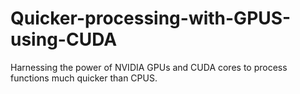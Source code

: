 # Quicker-processing-with-GPUS-using-CUDA
Harnessing the power of NVIDIA GPUs and CUDA cores to process functions much quicker than CPUS.
